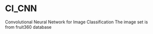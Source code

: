 # CI_CNN
Convolutional Neural Network for Image Classification
The image set is from fruit360 database
